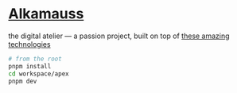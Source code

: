 # [Alkamauss](https://mauss.dev)

the digital atelier — a passion project, built on top of [these amazing technologies](https://mauss.dev/help#colophon)

```bash
# from the root
pnpm install
cd workspace/apex
pnpm dev
```
